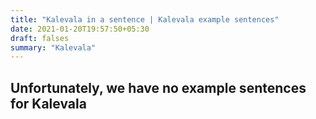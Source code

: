 ```yaml
---
title: "Kalevala in a sentence | Kalevala example sentences"
date: 2021-01-20T19:57:50+05:30
draft: falses
summary: "Kalevala"
---
```

## Unfortunately, we have no example sentences for Kalevala                 
